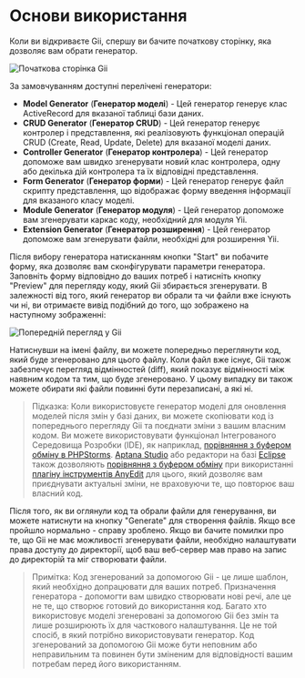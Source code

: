 Основи використання
===================

Коли ви відкриваєте Gii, спершу ви бачите початкову сторінку, яка дозволяє вам обрати генератор.

![Початкова сторінка Gii](images/gii-entry.png)

За замовчуванням доступні перелічені генератори:

- **Model Generator** (**Генератор моделі**) - Цей генератор генерує клас ActiveRecord для вказаної таблиці бази даних.
- **CRUD Generator** (**Генератор CRUD**) - Цей генератор генерує контролер і представлення, які реалізовують функціонал операцій CRUD (Create, Read, Update, Delete)
  для вказаної моделі даних.
- **Controller Generator** (**Генератор контролера**) - Цей генератор допоможе вам швидко згенерувати новий клас контролера, одну або декілька
  дій контролера та їх відповідні представлення.
- **Form Generator** (**Генератор форми**) - Цей генератор генерує файл скрипту представлення, що відображає форму введення інформації
  для вказаного класу моделі.
- **Module Generator** (**Генератор модуля**) - Цей генератор допоможе вам згенерувати каркас коду, необхідний для модуля Yii.
- **Extension Generator** (**Генератор розширення**) - Цей генератор допоможе вам згенерувати файли, необхідні для розширення Yii.

Після вибору генератора натисканням кнопки "Start" ви побачите форму, яка дозволяє вам сконфігурувати
параметри генератора. Заповніть форму відповідно до ваших потреб і натисніть кнопку "Preview" для
перегляду коду, який Gii збирається згенерувати. В залежності від того, який генератор ви обрали та чи файли
вже існують чи ні, ви отримаєте вивід подібний до того, що зображено на наступному зображенні:

![Попередній перегляд у Gii](images/gii-preview.png)

Натиснувши на імені файлу, ви можете попередньо переглянути код, який буде згенеровано для цього файлу.
Коли файл вже існує, Gii також забезпечує перегляд відмінностей (diff), який показує відмінності між наявним кодом
та тим, що буде згенеровано. У цьому випадку ви також можете обирати які файли повинні бути перезаписані, а які ні.

> Підказка: Коли використовуєте генератор моделі для оновлення моделей після змін у базі даних, ви можете скопіювати код із попереднього перегляду Gii
  та поєднати зміни з вашим власним кодом. Ви можете використовувати функціонал Інтегрованого Середовища Розробки (IDE), як наприклад,
  [порівняння з буфером обміну в PHPStorms](https://www.jetbrains.com/help/phpstorm/comparing-files-and-folders.html).
  [Aptana Studio](http://www.aptana.com/products/studio3/download) або редактори на базі [Eclipse](https://www.eclipse.org/pdt/) також дозволяють [порівняння з буфером обміну](https://andrei.gmxhome.de/anyedit/examples.html) при використанні [плагіну інструментів AnyEdit](https://andrei.gmxhome.de/anyedit/) для цього, який дозволяє вам приєднувати актуальні зміни, не враховуючи те, що повторює ваш власний код.
  

Після того, як ви оглянули код та обрали файли для генерування, ви можете натиснути на кнопку "Generate" для створення
файлів. Якщо все пройшло нормально - справу зроблено. Якщо ви бачите помилки про те, що Gii не має можливості згенерувати файли, необхідно
налаштувати права доступу до директорії, щоб ваш веб-сервер мав право на запис до директорій та міг створювати файли.

> Примітка: Код згенерований за допомогою Gii - це лише шаблон, який необхідно допрацювати для ваших потреб. Призначення генератора -
  допомогти вам швидко створювати нові речі, але це не те, що створює готовий до використання код.
  Багато хто використовує моделі згенеровані за допомогою Gii без змін та лише розширюють їх для часткового
  налаштування. Це не той спосіб, в який потрібно використовувати генератор. Код згенерований за допомогою Gii може бути неповним або неправильним
  та повинен бути зміненим для відповідності вашим потребам перед його використанням.
  
